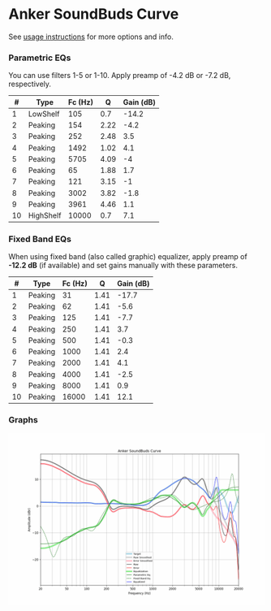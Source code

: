 # Anker SoundBuds Curve
See [usage instructions](https://github.com/jaakkopasanen/AutoEq#usage) for more options and info.

### Parametric EQs
You can use filters 1-5 or 1-10. Apply preamp of -4.2 dB or -7.2 dB, respectively.

|   # | Type      |   Fc (Hz) |    Q |   Gain (dB) |
|-----|-----------|-----------|------|-------------|
|   1 | LowShelf  |       105 | 0.7  |       -14.2 |
|   2 | Peaking   |       154 | 2.22 |        -4.2 |
|   3 | Peaking   |       252 | 2.48 |         3.5 |
|   4 | Peaking   |      1492 | 1.02 |         4.1 |
|   5 | Peaking   |      5705 | 4.09 |        -4   |
|   6 | Peaking   |        65 | 1.88 |         1.7 |
|   7 | Peaking   |       121 | 3.15 |        -1   |
|   8 | Peaking   |      3002 | 3.82 |        -1.8 |
|   9 | Peaking   |      3961 | 4.46 |         1.1 |
|  10 | HighShelf |     10000 | 0.7  |         7.1 |

### Fixed Band EQs
When using fixed band (also called graphic) equalizer, apply preamp of **-12.2 dB** (if available) and set gains manually with these parameters.

|   # | Type    |   Fc (Hz) |    Q |   Gain (dB) |
|-----|---------|-----------|------|-------------|
|   1 | Peaking |        31 | 1.41 |       -17.7 |
|   2 | Peaking |        62 | 1.41 |        -5.6 |
|   3 | Peaking |       125 | 1.41 |        -7.7 |
|   4 | Peaking |       250 | 1.41 |         3.7 |
|   5 | Peaking |       500 | 1.41 |        -0.3 |
|   6 | Peaking |      1000 | 1.41 |         2.4 |
|   7 | Peaking |      2000 | 1.41 |         4.1 |
|   8 | Peaking |      4000 | 1.41 |        -2.5 |
|   9 | Peaking |      8000 | 1.41 |         0.9 |
|  10 | Peaking |     16000 | 1.41 |        12.1 |

### Graphs
![](./Anker%20SoundBuds%20Curve.png)
